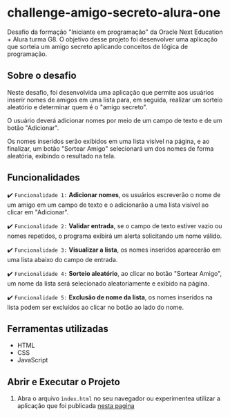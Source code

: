 # challenge-amigo-secreto-alura-one
Desafio da formação "Iniciante em programação" da Oracle Next Education + Alura turma G8. O objetivo desse projeto foi desenvolver uma aplicação que sorteia um amigo secreto aplicando conceitos de lógica de programação.

## Sobre o desafio
Neste desafio, foi desenvolvida uma aplicação que permite aos usuários inserir nomes de amigos em uma lista para, em seguida, realizar um sorteio aleatório e determinar quem é o "amigo secreto".

O usuário deverá adicionar nomes por meio de um campo de texto e de um botão "Adicionar".

Os nomes inseridos serão exibidos em uma lista visível na página, e ao finalizar, um botão "Sortear Amigo" selecionará um dos nomes de forma aleatória, exibindo o resultado na tela.

## Funcionalidades 

:heavy_check_mark: `Funcionalidade 1:` **Adicionar nomes**, os usuários escreverão o nome de um amigo em um campo de texto e o adicionarão a uma lista visível ao clicar em "Adicionar". 

:heavy_check_mark: `Funcionalidade 2:` **Validar entrada**, se o campo de texto estiver vazio ou nomes repetidos, o programa exibirá um alerta solicitando um nome válido.  

:heavy_check_mark: `Funcionalidade 3:` **Visualizar a lista**, os nomes inseridos aparecerão em uma lista abaixo do campo de entrada. 

:heavy_check_mark: `Funcionalidade 4:` **Sorteio aleatório**, ao clicar no botão "Sortear Amigo", um nome da lista será selecionado aleatoriamente e exibido na página. 

:heavy_check_mark: `Funcionalidade 5:` **Exclusão de nome da lista**, os nomes inseridos na lista podem ser excluídos ao clicar no botão ao lado do nome. 

## Ferramentas utilizadas 

- HTML
- CSS
- JavaScript

## Abrir e Executar o Projeto 

1. Abra o arquivo `ìndex.html` no seu navegador ou experimentea utilizar a aplicação que foi publicada [nesta pagina](https://amigo-secreto-alura-one-green.vercel.app/)

